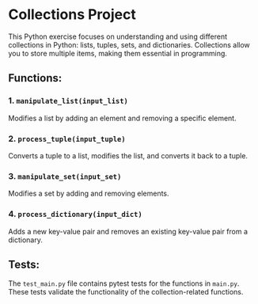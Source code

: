 # Collections Project

This Python exercise focuses on understanding and using different collections in Python: lists, tuples, sets, and dictionaries. Collections allow you to store multiple items, making them essential in programming.

## Functions:

### 1. `manipulate_list(input_list)`
   Modifies a list by adding an element and removing a specific element.

### 2. `process_tuple(input_tuple)`
   Converts a tuple to a list, modifies the list, and converts it back to a tuple.

### 3. `manipulate_set(input_set)`
   Modifies a set by adding and removing elements.

### 4. `process_dictionary(input_dict)`
   Adds a new key-value pair and removes an existing key-value pair from a dictionary.

## Tests:

The `test_main.py` file contains pytest tests for the functions in `main.py`. These tests validate the functionality of the collection-related functions.

